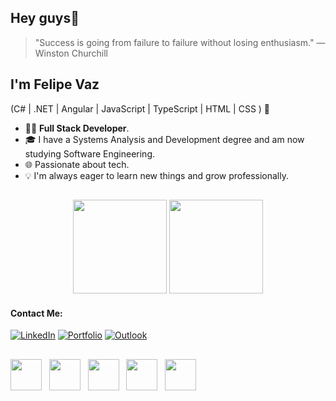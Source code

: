 ## Hey guys👋

> "Success is going from failure to failure without losing enthusiasm." — Winston Churchill

## I'm Felipe Vaz
(C# | .NET | Angular | JavaScript | TypeScript | HTML | CSS ) 🚀
- 👨‍💻 **Full Stack Developer**.
- 🎓 I have a Systems Analysis and Development degree and am now studying Software Engineering.
- 🌐 Passionate about tech.
- 💡 I'm always eager to learn new things and grow professionally.

##
<div align="center">
<img height="150em" src="https://github-readme-stats.vercel.app/api?username=felipecoelho01&theme=midnight-purple&show_icons=true"/>
  <img height="150em" src="https://github-readme-stats.vercel.app/api/top-langs/?username=felipecoelho01&layout=compact&langs_count=6&theme=midnight-purple"/>
</div>

#### Contact Me:
[![LinkedIn](https://img.shields.io/badge/linkedin-%230077B5.svg?style=for-the-badge&logo=linkedin&logoColor=white&link=https://www.linkedin.com/in/felipevazcoelho/)](https://www.linkedin.com/in/felipevazcoelho/)
[![Portfolio](https://img.shields.io/badge/Portfolio-%23000000.svg?style=for-the-badge&logo=firefox&logoColor=#FF7139)](https://portfolio-felipevaz.vercel.app/)
[![Outlook](https://img.shields.io/badge/felipecoelho12@outlook.com.br-0078D4?style=for-the-badge&logo=microsoft-outlook&logoColor=white)](mailto:felipecoelho12@outlook.com.br)

##

<div style="display: inline" align="center">
<img width="50" height="50" src="https://cdn.jsdelivr.net/gh/devicons/devicon@latest/icons/csharp/csharp-original.svg" />&nbsp;&nbsp;
<img width="50" height="50" src="https://cdn.jsdelivr.net/gh/devicons/devicon@latest/icons/dotnetcore/dotnetcore-original.svg" />&nbsp;&nbsp;
<img width="50" height="50" src="https://cdn.jsdelivr.net/gh/devicons/devicon@latest/icons/azuresqldatabase/azuresqldatabase-original.svg" />&nbsp;&nbsp;
<img width="50" height="50" src="https://cdn.jsdelivr.net/gh/devicons/devicon@latest/icons/react/react-original-wordmark.svg" />&nbsp;&nbsp;
<img width="50" height="50" src="https://cdn.jsdelivr.net/gh/devicons/devicon@latest/icons/angular/angular-original.svg" />     
</div>     
          
